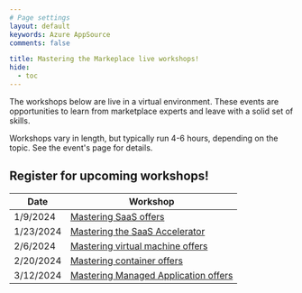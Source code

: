 ```yaml
---
# Page settings
layout: default
keywords: Azure AppSource
comments: false

title: Mastering the Markeplace live workshops!
hide:
  - toc
---
```


The workshops below are live in a virtual environment. These events are opportunities to learn from marketplace experts and leave with a solid set of skills.

Workshops vary in length, but typically run 4-6 hours, depending on the topic. See the event's page for details.

## Register for upcoming workshops!


| Date | Workshop |
|--- | --- |
| 1/9/2024	|	[Mastering SaaS offers](https://microsoftcloudpartner.eventbuilder.com/event/80372) |
| 1/23/2024	|	[Mastering the SaaS Accelerator](https://microsoftcloudpartner.eventbuilder.com/event/80459) |
| 2/6/2024	|	[Mastering virtual machine offers](https://microsoftcloudpartner.eventbuilder.com/event/80460) |
| 2/20/2024	|	[Mastering container offers](https://microsoftcloudpartner.eventbuilder.com/event/80461) |
| 3/12/2024	|	[Mastering Managed Application offers](https://microsoftcloudpartner.eventbuilder.com/event/80462) |


